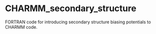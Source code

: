 # CHARMM_secondary_structure
FORTRAN code for introducing secondary structure biasing potentials to CHARMM code.
